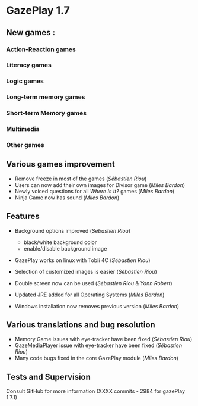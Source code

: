# GazePlay 1.7

## New games :

### Action-Reaction games

### Literacy games

### Logic games

### Long-term memory games

### Short-term Memory games

### Multimedia

### Other games

## Various games improvement
- Remove freeze in most of the games (_Sébastien Riou_)
- Users can now add their own images for Divisor game (_Miles Bardon_)
- Newly voiced questions for all _Where Is It?_ games (_Miles Bardon_)
- Ninja Game now has sound (_Miles Bardon_)

## Features
- Background options improved (_Sébastien Riou_)
    - black/white background color
    - enable/disable background image

- GazePlay works on linux with Tobii 4C (_Sébastien Riou_)
- Selection of customized images is easier (_Sébastien Riou_)
- Double screen now can be used (_Sébastien Riou_ & _Yann Robert_)
- Updated JRE added for all Operating Systems (_Miles Bardon_)
- Windows installation now removes previous version (_Miles Bardon_)

## Various translations and bug resolution
- Memory Game issues with eye-tracker have been fixed (_Sébastien Riou_)
- GazeMediaPlayer issue with eye-tracker have been fixed (_Sébastien Riou_)
- Many code bugs fixed in the core GazePlay module (_Miles Bardon_)

## Tests and Supervision

Consult GitHub for more information (XXXX commits - 2984 for gazePlay 1.7.1)
